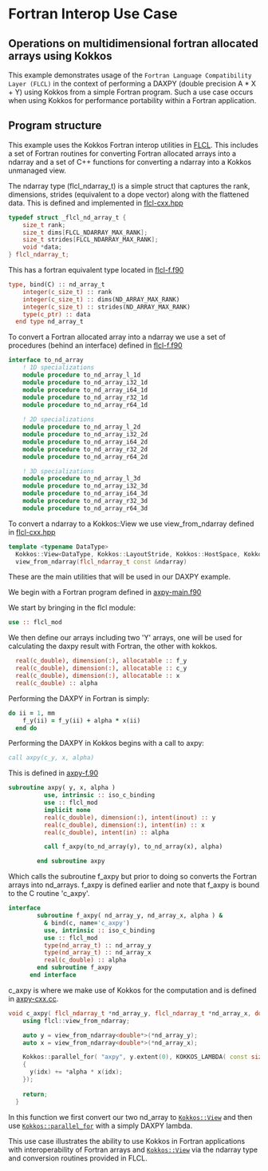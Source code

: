 # Fortran Interop Use Case

## Operations on multidimensional fortran allocated arrays using Kokkos 

This example demonstrates usage of the `Fortran Language Compatibility Layer (FLCL)` in the context of performing a DAXPY (double precision A * X + Y) using Kokkos from a simple Fortran program. Such a use case occurs when using Kokkos for performance portability within a Fortran application. 

## Program structure 
This example uses the Kokkos Fortran interop utilities in [FLCL](https://github.com/kokkos/kokkos-fortran-interop). 
This includes a set of Fortran routines for converting Fortran allocated arrays into a ndarray and a set of C++ functions for converting a ndarray into a Kokkos unmanaged view. 

The ndarray type (flcl_ndarray_t) is a simple struct that captures the rank, dimensions, strides (equivalent to a dope vector) along with the flattened data. This is defined and implemented in [flcl-cxx.hpp](https://github.com/kokkos/kokkos-fortran-interop/blob/master/src/flcl-cxx.hpp)

```c++ 
typedef struct _flcl_nd_array_t {
    size_t rank;
    size_t dims[FLCL_NDARRAY_MAX_RANK];
    size_t strides[FLCL_NDARRAY_MAX_RANK];
    void *data;
} flcl_ndarray_t;
```
This has a fortran equivalent type located in [flcl-f.f90](https://github.com/kokkos/kokkos-fortran-interop/blob/master/src/flcl-f.f90)

``` fortran
type, bind(C) :: nd_array_t
    integer(c_size_t) :: rank
    integer(c_size_t) :: dims(ND_ARRAY_MAX_RANK)
    integer(c_size_t) :: strides(ND_ARRAY_MAX_RANK)
    type(c_ptr) :: data
  end type nd_array_t
```

To convert a Fortran allocated array into a ndarray we use a set of procedures (behind an interface) defined in [flcl-f.f90](https://github.com/kokkos/kokkos-fortran-interop/blob/master/src/flcl-f.f90)

```fortran
interface to_nd_array
    ! 1D specializations
    module procedure to_nd_array_l_1d
    module procedure to_nd_array_i32_1d
    module procedure to_nd_array_i64_1d
    module procedure to_nd_array_r32_1d
    module procedure to_nd_array_r64_1d
    
    ! 2D specializations
    module procedure to_nd_array_l_2d
    module procedure to_nd_array_i32_2d
    module procedure to_nd_array_i64_2d
    module procedure to_nd_array_r32_2d
    module procedure to_nd_array_r64_2d

    ! 3D specializations
    module procedure to_nd_array_l_3d
    module procedure to_nd_array_i32_3d
    module procedure to_nd_array_i64_3d
    module procedure to_nd_array_r32_3d
    module procedure to_nd_array_r64_3d
```

To convert a ndarray to a Kokkos::View we use view_from_ndarray defined in [flcl-cxx.hpp](https://github.com/kokkos/kokkos-fortran-interop/blob/master/src/flcl-cxx.hpp)
``` c++ 
template <typename DataType>
  Kokkos::View<DataType, Kokkos::LayoutStride, Kokkos::HostSpace, Kokkos::MemoryUnmanaged>
  view_from_ndarray(flcl_ndarray_t const &ndarray) 
```

These are the main utilities that will be used in our DAXPY example. 

We begin with a Fortran program defined in [axpy-main.f90](https://github.com/kokkos/kokkos-fortran-interop/blob/master/examples/01-axpy/axpy-main.f90)

We start by bringing in the flcl module: 
``` fortran
use :: flcl_mod
```
We then define our arrays including two 'Y' arrays, one will be used for calculating the daxpy result with Fortran, the other with kokkos.
``` fortran 
  real(c_double), dimension(:), allocatable :: f_y
  real(c_double), dimension(:), allocatable :: c_y
  real(c_double), dimension(:), allocatable :: x
  real(c_double) :: alpha
``` 
Performing the DAXPY in Fortran is simply: 
``` fortran 
do ii = 1, mm
    f_y(ii) = f_y(ii) + alpha * x(ii)
  end do
``` 

Performing the DAXPY in Kokkos begins with a call to axpy: 
``` fortran 
call axpy(c_y, x, alpha)
``` 

This is defined in [axpy-f.90](https://github.com/kokkos/kokkos-fortran-interop/blob/master/examples/01-axpy/axpy-f.f90)
``` fortran 
subroutine axpy( y, x, alpha )
          use, intrinsic :: iso_c_binding
          use :: flcl_mod
          implicit none
          real(c_double), dimension(:), intent(inout) :: y
          real(c_double), dimension(:), intent(in) :: x
          real(c_double), intent(in) :: alpha

          call f_axpy(to_nd_array(y), to_nd_array(x), alpha)

        end subroutine axpy
```
Which calls the subroutine f_axpy but prior to doing so converts the Fortran arrays into nd_arrays. 
f_axpy is defined earlier and note that f_axpy is bound to the C routine 'c_axpy'. 
``` fortran
interface
        subroutine f_axpy( nd_array_y, nd_array_x, alpha ) &
          & bind(c, name='c_axpy')
          use, intrinsic :: iso_c_binding
          use :: flcl_mod
          type(nd_array_t) :: nd_array_y
          type(nd_array_t) :: nd_array_x
          real(c_double) :: alpha
        end subroutine f_axpy
      end interface
```

c_axpy is where we make use of Kokkos for the computation and is defined in [axpy-cxx.cc](https://github.com/kokkos/kokkos-fortran-interop/blob/master/examples/01-axpy/axpy-cxx.cc).

```c++ 
void c_axpy( flcl_ndarray_t *nd_array_y, flcl_ndarray_t *nd_array_x, double *alpha ) {
    using flcl::view_from_ndarray;

    auto y = view_from_ndarray<double*>(*nd_array_y);
    auto x = view_from_ndarray<double*>(*nd_array_x);

    Kokkos::parallel_for( "axpy", y.extent(0), KOKKOS_LAMBDA( const size_t idx)
    {
      y(idx) += *alpha * x(idx);
    });
  
    return;
  }
```

In this function we first convert our two nd_array to [`Kokkos::View`](../API/core/view/view) and then use [`Kokkos::parallel_for`](../API/core/parallel-dispatch/parallel_for) with a simply DAXPY lambda.  

This use case illustrates the ability to use Kokkos in Fortran applications with interoperability of Fortran arrays and [`Kokkos::View`](../API/core/view/view) via the ndarray type and conversion routines provided in FLCL. 
